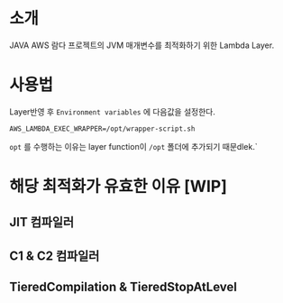 # 소개

JAVA AWS 람다 프로젝트의 JVM 매개변수를 최적화하기 위한 Lambda Layer.

# 사용법
Layer반영 후 `Environment variables` 에 다음값을 설정한다.

```
AWS_LAMBDA_EXEC_WRAPPER=/opt/wrapper-script.sh
```

`opt` 를 수행하는 이유는 layer function이 `/opt` 폴더에 추가되기 때문dlek.`

# 해당 최적화가 유효한 이유 [WIP]

## JIT 컴파일러 

## C1 & C2 컴파일러

## TieredCompilation & TieredStopAtLevel

